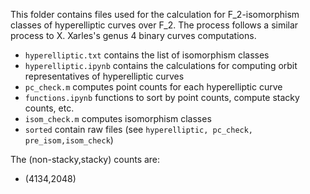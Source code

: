 This folder contains files used for the calculation for F_2-isomorphism classes of hyperelliptic curves over F_2. The process follows a similar process to X. Xarles's genus 4 binary curves computations.

- ```hyperelliptic.txt``` contains the list of isomorphism classes
- ```hyperelliptic.ipynb``` contains the calculations for computing orbit representatives of hyperelliptic curves
- ```pc_check.m``` computes point counts for each hyperelliptic curve
- ```functions.ipynb``` functions to sort by point counts, compute stacky counts, etc.
- ```isom_check.m``` computes isomorphism classes
- ```sorted``` contain raw files (see ```hyperelliptic, pc_check, pre_isom,isom_check```)

The (non-stacky,stacky) counts are:

- (4134,2048)
